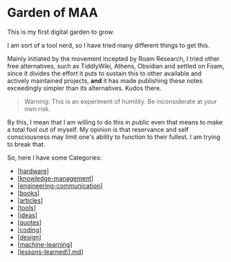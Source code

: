 # Garden of MAA

This is my first digital garden to grow.

I am sort of a tool nerd, so I have tried many different things to get this. 

Mainly initiated by the movement incepted by Roam Research, I tried other free alternatives, such as TiddlyWiki, Athens, Obsidian and settled on Foam, since it divides the effort it puts to sustain this to other available and actively maintained projects, **and** it has made publishing these notes exceedingly simpler than its alternatives. Kudos there.

> Warning: This is an experiment of humility. Be inconsiderate at your own risk.

By this, I mean that I am willing to do this in public even that means to make a total fool out of myself. My opinion is that reservance and self consciousness may limit one's ability to function to their fullest. I am trying to break that.

So, here I have some Categories:

- [[hardware]] 
- [[knowledge-management]]
- [[engineering-communication]]
- [[books]]
- [[articles]]
- [[tools]]
- [[ideas]]
- [[quotes]]
- [[coding]]
- [[design]]
- [[machine-learning]]
- [[lessons-learned\1.md]]

[//begin]: # "Autogenerated link references for markdown compatibility"
[hardware]: hardware.md "Hardware"
[knowledge-management]: knowledge-management.md "Knowledge Management"
[engineering-communication]: engineering-communication.md "Engineering Communication"
[books]: books.md "Books"
[articles]: articles.md "Thoughts on Articles"
[tools]: tools.md "Tools"
[ideas]: ideas.md "Ideas"
[quotes]: quotes.md "Quotes and Snippets"
[coding]: coding.md "Coding"
[design]: design.md "Design"
[machine-learning]: machine-learning.md "machine-learning"
[lessons-learned\1.md]: lessons-learned/1.md "lessons-learned-1"
[//end]: # "Autogenerated link references"
